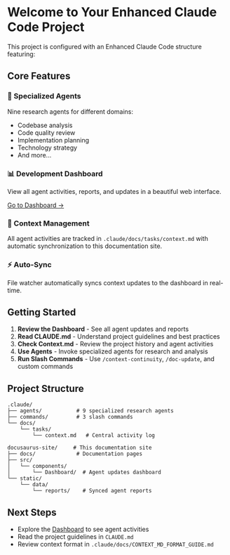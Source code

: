 # Welcome to Your Enhanced Claude Code Project

This project is configured with an Enhanced Claude Code structure featuring:

## Core Features

### 🤖 Specialized Agents
Nine research agents for different domains:
- Codebase analysis
- Code quality review
- Implementation planning
- Technology strategy
- And more...

### 📊 Development Dashboard
View all agent activities, reports, and updates in a beautiful web interface.

[Go to Dashboard →](./dashboard)

### 📝 Context Management
All agent activities are tracked in `.claude/docs/tasks/context.md` with automatic synchronization to this documentation site.

### ⚡ Auto-Sync
File watcher automatically syncs context updates to the dashboard in real-time.

## Getting Started

1. **Review the Dashboard** - See all agent updates and reports
2. **Read CLAUDE.md** - Understand project guidelines and best practices
3. **Check Context.md** - Review the project history and agent activities
4. **Use Agents** - Invoke specialized agents for research and analysis
5. **Run Slash Commands** - Use `/context-continuity`, `/doc-update`, and custom commands

## Project Structure

```
.claude/
├── agents/           # 9 specialized research agents
├── commands/         # 3 slash commands
└── docs/
    └── tasks/
        └── context.md   # Central activity log

docusaurus-site/     # This documentation site
├── docs/             # Documentation pages
├── src/
│   └── components/
│       └── Dashboard/  # Agent updates dashboard
└── static/
    └── data/
        └── reports/    # Synced agent reports
```

## Next Steps

- Explore the [Dashboard](./dashboard) to see agent activities
- Read the project guidelines in `CLAUDE.md`
- Review context format in `.claude/docs/CONTEXT_MD_FORMAT_GUIDE.md`
